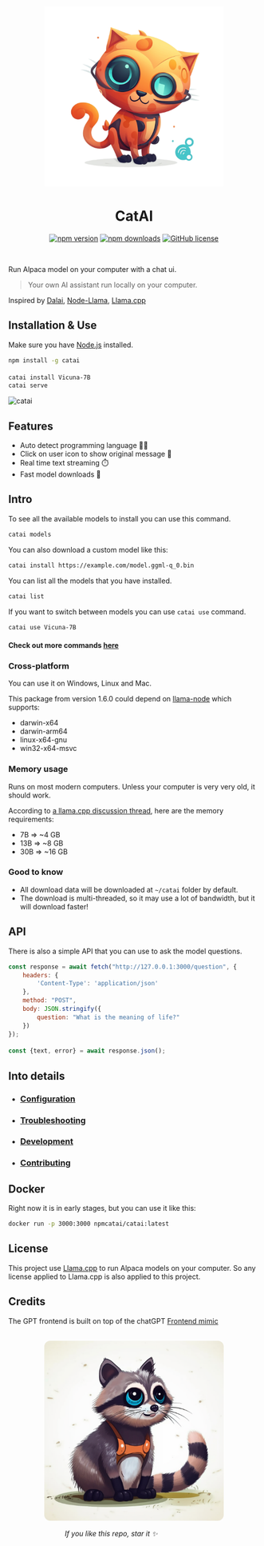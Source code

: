 <div align="center">
    <img alt="CatAI Logo" src="./demo/logo.png" width="360px"/>
    <h1>CatAI</h1>
</div>

<div align="center">

[![npm version](https://badge.fury.io/js/catai.svg)](https://badge.fury.io/js/catai)
[![npm downloads](https://img.shields.io/npm/dt/catai.svg)](https://www.npmjs.com/package/catai)
[![GitHub license](https://img.shields.io/github/license/ido-pluto/catai)](./LICENSE)

</div>
<br />

Run Alpaca model on your computer with a chat ui.

> Your own AI assistant run locally on your computer.

Inspired by [Dalai](https://github.com/cocktailpeanut/dalai), [Node-Llama](https://github.com/Atome-FE/llama-node), [Llama.cpp](https://github.com/ggerganov/llama.cpp)

## Installation & Use

Make sure you have [Node.js](https://nodejs.org/en/) installed.
```bash
npm install -g catai

catai install Vicuna-7B
catai serve
```

![catai](https://github.com/ido-pluto/catai/blob/main/demo/chat.gif)

## Features
- Auto detect programming language 🧑‍💻
- Click on user icon to show original message 💬
- Real time text streaming ⏱️
- Fast model downloads 🚀

## Intro
To see all the available models to install you can use this command.
```bash
catai models
```

You can also download a custom model like this:

```bash
catai install https://example.com/model.ggml-q_0.bin
```

You can list all the models that you have installed.
```bash
catai list
```

If you want to switch between models you can use `catai use` command.
```bash
catai use Vicuna-7B
```

#### Check out more commands [here](./docs/commands.md)

### Cross-platform
You can use it on Windows, Linux and Mac.

This package from version 1.6.0 could depend on [llama-node](https://github.com/hlhr202/llama-node)
which supports:

- darwin-x64
- darwin-arm64
- linux-x64-gnu
- win32-x64-msvc

### Memory usage
Runs on most modern computers. Unless your computer is very very old, it should work.

According to [a llama.cpp discussion thread](https://github.com/ggerganov/llama.cpp/issues/13), here are the memory requirements:

- 7B => ~4 GB
- 13B => ~8 GB
- 30B => ~16 GB

### Good to know
- All download data will be downloaded at `~/catai` folder by default.
- The download is multi-threaded, so it may use a lot of bandwidth, but it will download faster!

## API
There is also a simple API that you can use to ask the model questions.
```js
const response = await fetch("http://127.0.0.1:3000/question", {
    headers: {
        'Content-Type': 'application/json'
    },
    method: "POST",
    body: JSON.stringify({
        question: "What is the meaning of life?"
    })
});

const {text, error} = await response.json();
```

## Into details
- ### [Configuration](./docs/configuration.md)

- ### [Troubleshooting](./docs/troubleshooting.md)

- ### [Development](./docs/development.md)

- ### [Contributing](./CONTRIBUTING.md)

## Docker
Right now it is in early stages, but you can use it like this:
```bash
docker run -p 3000:3000 npmcatai/catai:latest
```

## License

This project use [Llama.cpp](https://github.com/ggerganov/llama.cpp) to run Alpaca models on your computer.
So any license applied to Llama.cpp is also applied to this project.

## Credits
The GPT frontend is built on top of the chatGPT [Frontend mimic](https://github.com/nisabmohd/ChatGPT)


<br />

<div align="center" width="360">
    <img alt="Star please" src="./demo/star.please.png" style="border-radius: 12px" width="360px" margin="auto" />
    <br/>
    <p align="right">
        <i>If you like this repo, star it ✨</i>&nbsp;&nbsp;&nbsp;&nbsp;&nbsp;&nbsp;&nbsp;&nbsp;&nbsp;&nbsp;&nbsp;&nbsp;&nbsp;&nbsp;&nbsp;&nbsp;&nbsp;&nbsp;&nbsp;&nbsp;&nbsp;&nbsp;&nbsp;&nbsp;&nbsp;&nbsp;&nbsp;&nbsp;&nbsp;&nbsp;&nbsp;&nbsp;&nbsp;&nbsp;&nbsp;&nbsp;&nbsp;&nbsp;&nbsp;&nbsp;&nbsp;&nbsp;&nbsp;&nbsp;&nbsp;&nbsp;&nbsp;&nbsp;&nbsp;&nbsp;&nbsp;&nbsp;
    </p>
</div>